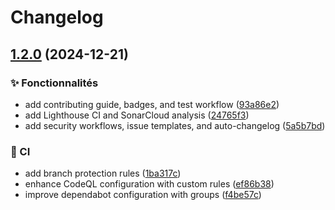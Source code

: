 # Changelog

## [1.2.0](https://github.com/Justany/justany-website/compare/v1.1.2...v1.2.0) (2024-12-21)


### ✨ Fonctionnalités

* add contributing guide, badges, and test workflow ([93a86e2](https://github.com/Justany/justany-website/commit/93a86e2ea272acdb19bb147f00d150d4d1ed4d80))
* add Lighthouse CI and SonarCloud analysis ([24765f3](https://github.com/Justany/justany-website/commit/24765f3b5f579855ce0e0abf455340a1df5387a9))
* add security workflows, issue templates, and auto-changelog ([5a5b7bd](https://github.com/Justany/justany-website/commit/5a5b7bda6529d264b9f756240acdda131cf82754))


### 👷 CI

* add branch protection rules ([1ba317c](https://github.com/Justany/justany-website/commit/1ba317c3f4cb90957f20c71681fdeeda84a5f5f7))
* enhance CodeQL configuration with custom rules ([ef86b38](https://github.com/Justany/justany-website/commit/ef86b38f85c2613dc68631126869244e2d845834))
* improve dependabot configuration with groups ([f4be57c](https://github.com/Justany/justany-website/commit/f4be57c6423730d63d8448d4818e2313f154dc93))
